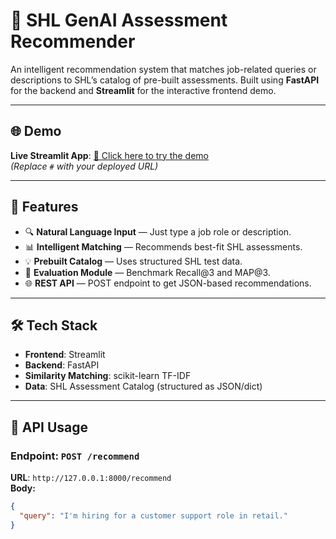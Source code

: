 # 🧠 SHL GenAI Assessment Recommender

An intelligent recommendation system that matches job-related queries or descriptions to SHL’s catalog of pre-built assessments. Built using **FastAPI** for the backend and **Streamlit** for the interactive frontend demo.

---

## 🌐 Demo

**Live Streamlit App**: [🔗 Click here to try the demo](#)  
*(Replace `#` with your deployed URL)*

---

## 📌 Features

- 🔍 **Natural Language Input** — Just type a job role or description.
- 📊 **Intelligent Matching** — Recommends best-fit SHL assessments.
- 💡 **Prebuilt Catalog** — Uses structured SHL test data.
- 🧪 **Evaluation Module** — Benchmark Recall@3 and MAP@3.
- 🌐 **REST API** — POST endpoint to get JSON-based recommendations.

---

## 🛠️ Tech Stack

- **Frontend**: Streamlit
- **Backend**: FastAPI
- **Similarity Matching**: scikit-learn TF-IDF
- **Data**: SHL Assessment Catalog (structured as JSON/dict)

---

## 🚀 API Usage

### Endpoint: `POST /recommend`

**URL**: `http://127.0.0.1:8000/recommend`  
**Body:**

```json
{
  "query": "I'm hiring for a customer support role in retail."
}
